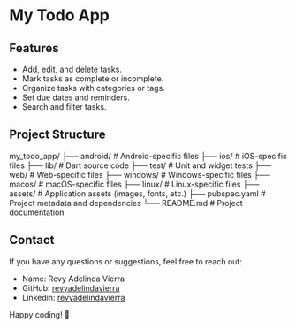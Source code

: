 # My Todo App

## Features

- Add, edit, and delete tasks.
- Mark tasks as complete or incomplete.
- Organize tasks with categories or tags.
- Set due dates and reminders.
- Search and filter tasks.

## Project Structure

my_todo_app/
├── android/            # Android-specific files
├── ios/                # iOS-specific files
├── lib/                # Dart source code
├── test/               # Unit and widget tests
├── web/                # Web-specific files
├── windows/            # Windows-specific files
├── macos/              # macOS-specific files
├── linux/              # Linux-specific files
├── assets/             # Application assets (images, fonts, etc.)
├── pubspec.yaml        # Project metadata and dependencies
└── README.md           # Project documentation


## Contact

If you have any questions or suggestions, feel free to reach out:

- Name: Revy Adelinda Vierra
- GitHub: [revyadelindavierra](https://github.com/revyadelindavierra)
- Linkedin: [revyadelindavierra](www.linkedin.com/in/revyvierra)

Happy coding! 🚀
